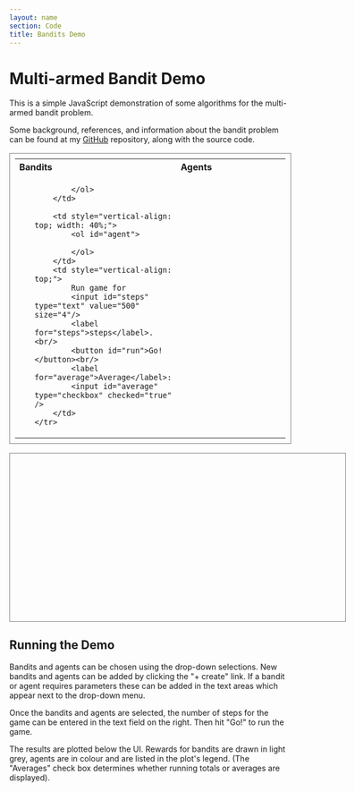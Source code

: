 ```yaml
---
layout: name
section: Code
title: Bandits Demo
---
```


Multi-armed Bandit Demo
=======================

This is a simple JavaScript demonstration of some algorithms for the multi-armed
bandit problem. 

Some background, references, and information about the bandit problem can be found at 
my [GitHub](http://github.com/mreid/Bandits/) repository, along with the source code.

<table id="controls" style="border: 1px solid gray;padding: 1ex;width:100%;">
    <tr style="text-align:left;">
        <th>Bandits</th>
        <th>Agents</th>
    </tr>
    <tr>
        <td style="vertical-align: top; width: 40%;">
            <ol id="bandit">
                
            </ol>
        </td>

        <td style="vertical-align: top; width: 40%;">
            <ol id="agent">
                
            </ol>
        </td>
        <td style="vertical-align: top;">
            Run game for
            <input id="steps" type="text" value="500" size="4"/>
            <label for="steps">steps</label>.<br/>
            <button id="run">Go!</button><br/>
            <label for="average">Average</label>:
            <input id="average" type="checkbox" checked="true" />
        </td>
    </tr>
</table>

<div id="placeholder" style="margin:0 auto;width:600px;height:300px;text-align:center;border: 1px solid gray;">
</div>

Running the Demo
----------------
Bandits and agents can
be chosen using the drop-down selections. New bandits and agents can be added by
clicking the "+ create" link. If a bandit or agent requires parameters these can
be added in the text areas which appear next to the drop-down menu.

Once the bandits and agents are selected, the number of steps for the game can 
be entered in the text field on the right. Then hit "Go!" to run the game. 

The results are plotted below the UI. Rewards for bandits are drawn in light
grey, agents are in colour and are listed in the plot's legend. (The "Averages"
check box determines whether running totals or averages are displayed).

<div>
<script src="js/lib/jQuery.js" type="text/javascript"> </script>
<script src="js/lib/jquery.flot.min.js" type="text/javascript"> </script>
<script src="js/bandits.js" type="text/javascript"> </script>
<script src="js/agents.js" type="text/javascript"> </script>
<script src="js/ui.js" type="text/javascript"> </script>

<script type="text/javascript">
$(document).ready(function(){        
    $('ol #bandit').replaceWith(makeList(banditTypes));
    $('ol #agent').replaceWith(makeList(agentTypes));
    $("#run").click(runGame);
});
</script>
</div>